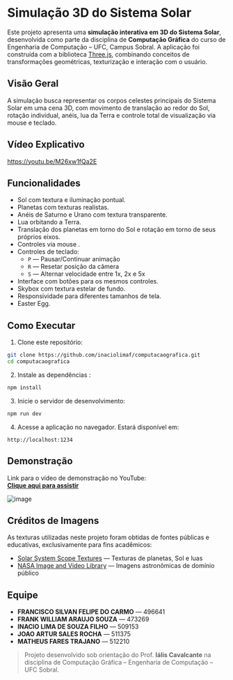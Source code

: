 # Simulação 3D do Sistema Solar

Este projeto apresenta uma **simulação interativa em 3D do Sistema Solar**, desenvolvida como parte da disciplina de **Computação Gráfica** do curso de Engenharia de Computação – UFC, Campus Sobral. A aplicação foi construída com a biblioteca [Three.js](https://threejs.org/), combinando conceitos de transformações geométricas, texturização e interação com o usuário.

## Visão Geral

A simulação busca representar os corpos celestes principais do Sistema Solar em uma cena 3D, com movimento de translação ao redor do Sol, rotação individual, anéis, lua da Terra e controle total de visualização via mouse e teclado.

## Vídeo Explicativo 

https://youtu.be/M26xw1fQa2E

## Funcionalidades

- Sol com textura e iluminação pontual.
- Planetas com texturas realistas.
- Anéis de Saturno e Urano com textura transparente.
- Lua orbitando a Terra.
- Translação dos planetas em torno do Sol e rotação em torno de seus próprios eixos.
- Controles via mouse .
- Controles de teclado:
  - `P` — Pausar/Continuar animação
  - `R` — Resetar posição da câmera
  - `S` — Alternar velocidade entre 1x, 2x e 5x
- Interface com botões para os mesmos controles.
- Skybox com textura estelar de fundo.
- Responsividade para diferentes tamanhos de tela.
- Easter Egg.

## Como Executar


1. Clone este repositório:

```bash
git clone https://github.com/inaciolimaf/computacaografica.git
cd computacaografica
```

2. Instale as dependências :

```bash
npm install
```

3. Inicie o servidor de desenvolvimento:

```bash
npm run dev
```

4. Acesse a aplicação no navegador. Estará disponível em:

```
http://localhost:1234
```


## Demonstração

Link para o vídeo de demonstração no YouTube:  
[**Clique aqui para assistir**](https://youtu.be/M26xw1fQa2E)

![image](https://github.com/user-attachments/assets/85c852b1-b1d4-4b59-9518-dab11d8798dc)


## Créditos de Imagens

As texturas utilizadas neste projeto foram obtidas de fontes públicas e educativas, exclusivamente para fins acadêmicos:

- [Solar System Scope Textures](https://www.solarsystemscope.com/textures) — Texturas de planetas, Sol e luas
- [NASA Image and Video Library](https://images.nasa.gov/) — Imagens astronômicas de domínio público


## Equipe

- **FRANCISCO SILVAN FELIPE DO CARMO** — 496641  
- **FRANK WILLIAM ARAUJO SOUZA** — 473269  
- **INACIO LIMA DE SOUZA FILHO** — 509153  
- **JOAO ARTUR SALES ROCHA** — 511375  
- **MATHEUS FARES TRAJANO** — 512210  

> Projeto desenvolvido sob orientação do Prof. **Iális Cavalcante** na disciplina de Computação Gráfica – Engenharia de Computação – UFC Sobral.
